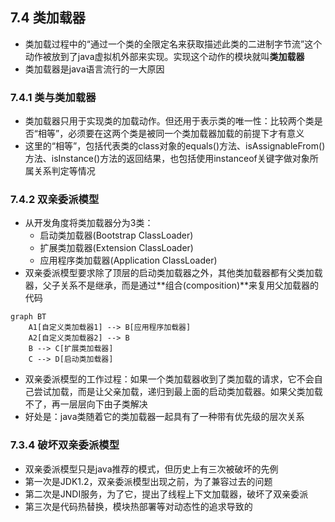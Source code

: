 ## 7.4 类加载器

+ 类加载过程中的“通过一个类的全限定名来获取描述此类的二进制字节流”这个动作被放到了java虚拟机外部来实现。实现这个动作的模块就叫**类加载器**
+ 类加载器是java语言流行的一大原因

### 7.4.1 类与类加载器

+ 类加载器只用于实现类的加载动作。但还用于表示类的唯一性：比较两个类是否“相等”，必须要在这两个类是被同一个类加载器加载的前提下才有意义
+ 这里的“相等”，包括代表类的class对象的equals()方法、isAssignableFrom()方法、isInstance()方法的返回结果，也包括使用instanceof关键字做对象所属关系判定等情况

### 7.4.2 双亲委派模型

+ 从开发角度将类加载器分为3类：
  + 启动类加载器(Bootstrap ClassLoader)
  + 扩展类加载器(Extension ClassLoader)
  + 应用程序类加载器(Application ClassLoader)
+ 双亲委派模型要求除了顶层的启动类加载器之外，其他类加载器都有父类加载器，父子关系不是继承，而是通过**组合(composition)**来复用父加载器的代码

```mermaid
graph BT
	A1[自定义类加载器1] --> B[应用程序加载器]	
	A2[自定义类加载器2] --> B
    B --> C[扩展类加载器]
	C --> D[启动类加载器]
```

+ 双亲委派模型的工作过程：如果一个类加载器收到了类加载的请求，它不会自己尝试加载，而是让父亲加载，递归到最上面的启动类加载器。如果父类加载不了，再一层层向下由子类解决
+ 好处是：java类随着它的类加载器一起具有了一种带有优先级的层次关系

### 7.3.4 破坏双亲委派模型

+ 双亲委派模型只是java推荐的模式，但历史上有三次被破坏的先例
+ 第一次是JDK1.2，双亲委派模型出现之前，为了兼容过去的问题
+ 第二次是JNDI服务，为了它，提出了线程上下文加载器，破坏了双亲委派
+ 第三次是代码热替换，模块热部署等对动态性的追求导致的